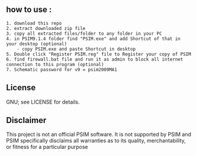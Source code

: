 <h2>how to use :</h2>

	1. download this repo
	2. extract downloaded zip file
	3. copy all extracted files/folder to any folder in your PC
	4. in PSIM9.1.4 folder find "PSIM.exe" and add Shortcut of that in your desktop (optional)
		- copy PSIM.exe and paste Shortcut in desktop 
	5. Double click "Register PSIM.reg" file to Register your copy of PSIM 
	6. find firewall.bat file and run it as admin to block all internet connection to this program (optional)                                                     
	7. Schematic password for v9 = psim2009MA1 

<h2>License</h2>
GNU; see LICENSE for details.

<h2>Disclaimer</h2>
This project is not an official PSIM software. It is not supported by PSIM and PSIM specifically disclaims all warranties as to its quality, merchantability, or fitness for a particular purpose
